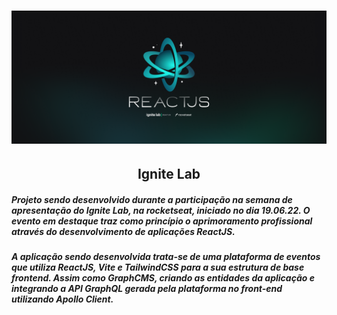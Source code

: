 <h1 align="center">
    <img src="src/assets/Wallpaper - 2560x1080.png"/>
</h1>

<h2 align="center">Ignite Lab</h2>


##### Projeto sendo desenvolvido durante a participação na semana de apresentação do Ignite Lab, na rocketseat, iniciado no dia 19.06.22. O evento em destaque traz como princípio o aprimoramento profissional através do desenvolvimento de aplicações ReactJS.

##### A aplicação sendo desenvolvida trata-se de uma plataforma de eventos que utiliza **ReactJS**, **Vite** e **TailwindCSS** para a sua estrutura de base frontend. Assim como **GraphCMS**, criando as entidades da aplicação e integrando a API GraphQL gerada pela plataforma no front-end utilizando Apollo Client.
